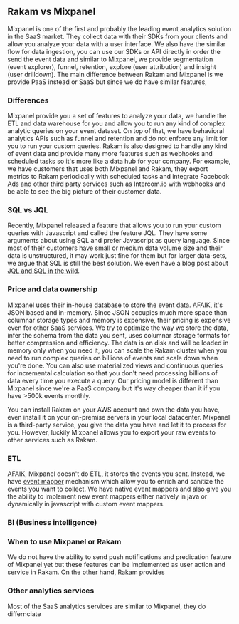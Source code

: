 ## Rakam vs Mixpanel

Mixpanel is one of the first and probably the leading event analytics solution in the SaaS market. 
They collect data with their SDKs from your clients and allow you analyze your data with a user interface. 
We also have the similar flow for data ingestion, you can use our SDKs or API directly in order the send the event data 
and similar to Mixpanel, we provide segmentation (event explorer), funnel, retention, explore (user attribution) and insight (user drilldown).
The main difference between Rakam and Mixpanel is we provide PaaS instead or SaaS but since we do have similar features,  

### Differences

Mixpanel provide you a set of features to analyze your data, we handle the ETL and data warehouse for you and allow you to run any kind of complex analytic queries on your event dataset. 
On top of that, we have behavioral analytics APIs such as funnel and retention and do not enforce any limit for you to run your custom queries.
Rakam is also designed to handle any kind of event data and provide many more features such as webhooks and scheduled tasks 
so it's more like a data hub for your company. 
For example, we have customers that uses both Mixpanel and Rakam, 
they export metrics to Rakam periodically with scheduled tasks and integrate 
Facebook Ads and other third party services such as Intercom.io with webhooks and be able to see the big picture of their customer data. 

### SQL vs JQL

Recently, Mixpanel released a feature that allows you to run your custom queries with Javascript and called the feature JQL. They have some arguments about using SQL and prefer Javascript as query language. Since most of their customers have small or medium data volume size and their data is unstructured, it may work just fine for them but for larger data-sets, we argue that SQL is still the best solution. We even have a blog post about [JQL and SQL in the wild](https://blog.rakam.io/why-sql-superior-for-analytic-queries-comparison-with-mixpanels-jql-ec9935f292bd).


### Price and data ownership
Mixpanel uses their in-house database to store the event data. AFAIK, it's JSON based and in-memory. Since JSON occupies much more space than columnar storage types and memory is expensive, their pricing is expensive even for other SaaS services. We try to optimize the way we store the data, infer the schema from the data you sent, uses columnar storage formats for better compression and efficiency. The data is on disk and will be loaded in memory only when you need it, you can scale the Rakam cluster when you need to run complex queries on billions of events and scale down when you're done. You can also use materialized views and continuous queries for incremental calculation so that you don't need processing billions of data every time you execute a query. Our pricing model is different than Mixpanel since we're a PaaS company but it's way cheaper than it if you have >500k events monthly.

You can install Rakam on your AWS account and own the data you have, even install it on your on-premise servers in your local datacenter. Mixpanel is a third-party service, you give the data you have and let it to process for you. However, luckily Mixpanel allows you to export your raw events to other services such as Rakam.

### ETL
AFAIK, Mixpanel doesn't do ETL, it stores the events you sent. Instead, we have [event mapper](/doc/buremba/rakam-wiki/master/Event-Mappers) mechanism which allow you to enrich and sanitize the events you want to collect. We have native event mappers and also give you the ability to implement new event mappers either natively in java or dynamically in javascript with custom event mappers.

### BI (Business intelligence)


### When to use Mixpanel or Rakam
We do not have the ability to send push notifications and predication feature of Mixpanel yet 
but these features can be implemented as user action and service in Rakam. On the other hand, Rakam provides

### Other analytics services
Most of the SaaS analytics services are similar to Mixpanel, they do differnciate 
